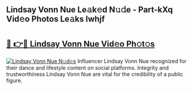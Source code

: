 ## Lindsay Vonn Nue Le𝚊k𝚎d N𝚞𝚍e - Part-kXq Vid𝚎o Photos Le𝚊ks Iwhjf

# <h2><a href="http://fb5jun9.evod.top/?m=Lindsay+Vonn+Nue">🔗 👉🔴 Lindsay Vonn Nue Vid𝚎o Ph𝚘t𝚘s</a></h2>

[![Lindsay Vonn Nue N𝚞d𝚎s](https://i.imgur.com/8V9OHl7.gif)](http://fb5jun9.evod.top/?m=Lindsay+Vonn+Nue)
Influencer Lindsay Vonn Nue recognized for their dance and lifestyle content on social platforms. Integrity and trustworthiness Lindsay Vonn Nue are vital for the credibility of a public figure. 
